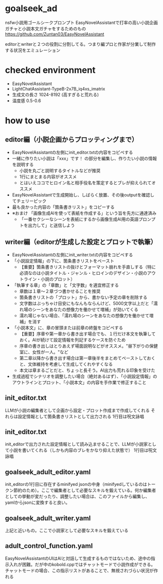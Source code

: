# goalseek_ad
nsfw小説用ゴールシークプロンプト
EasyNovelAssistantで打率の高い小説企画ガチャと小説本文ガチャをするためのもの
https://github.com/Zuntan03/EasyNovelAssistant

editorとwriterと２つの役割に分割してる。つまり編プロと作家が分業して制作する状況をエミュレーション

# checked environment
- EasyNovelAssistant
- LightChatAssistant-TypeB-2x7B_iq4xs_imatrix
- 生成文の長さ 1024-8192 (高すぎると荒れる)
- 温度感 0.5-0.6

# how to use
## editor編（小説企画からプロッティングまで）
- EasyNovelAssistantの左側にinit_editor.txtの内容をコピペする
- 一緒に作りたい小説は「xxx」です！ の部分を編集し、作りたい小説の情報を説明する
  + 小説を丸ごと説明するタイトルなどが推奨
  + 1行にまとまる内容がオススメ
  + とはいえココでヒロイン名と相手役名を策定するとブレが抑えられてオススメ
- EasyNovelAssistantで生成開始し、しばらく放置、その後outputを確認してチェリーピック
- 最も良かった内容の「箇条書きリスト」をコピーする
- ※おまけ 「画像生成AIを使って表紙を作成する」という旨を先方に通達済み
  + 「一番セクシーなシーンを表紙にするから画像生成AI用の英語プロンプトを出力して」と送信しよう

## writer編（editorが生成した設定とプロットで執筆）
- EasyNovelAssistantの左側にinit_writer.txtの内容をコピペする
- 「小説設定情報」の下に、箇条書きリストをペースト
  + 【重要】箇条書きリストの抜けとフォーマット崩れを手直しする（特に必須なのは小説タイトル・ジャンル・ヒロインのデザイン・小説のアウトライン・小説のプロット）
- 「執筆する章」の「章数」と「文字数」を適宜修正する
  + 章数は１章～２章づつ書かせることを推奨
  + 箇条書きリストの「プロット」から、書かない予定の章を削除する
  + 文字数はぶっちゃけ目安にもなんもならんけど、5000文字以上だと「濡れ場のシーンをあなたの想像力を働かせて増補」が効いてくる
  + 濡れ場じゃない場合、「濡れ場のシーンをあなたの想像力を働かせて増補」を消す
- 「小説本文」に、章の冒頭または前章の終盤をコピペする
  + 【重要】序章や第一章から書き出す場合でも、１行だけ本文を執筆しておく。AIが続けて設定情報を列記するケースを防ぐため
  + 序章の書き出しはとりあえず場面説明などがオススメ。"昼下がりの保健室に、女性が一人。"など
  + 第二章以降から書き出す場合は第一章後半をまとめてペーストしておくと、文体維持を考慮して生成してくれやすくなる
  + 本文は章まるごとだと、ちょっと長そう。AI出力も荒れる印象を受けた
- 生成過程でシナリオを調整したい場合（絶対あるはず）、「小説設定情報」のアウトラインとプロット、「小説本文」の内容を手作業で修正すること

## init_editor.txt
LLMが小説の編集者として企画から設定・プロット作成まで作成してくれる
それらは設定情報として箇条書きリストとして出力される
1行目は呪文詠唱

## init_editor.txt
init_editorで出力された設定情報として読み込ませることで、LLMが小説家として小説を書いてくれる（しかも内容のブレをかなり抑えた状態で）
1行目は呪文詠唱

## goalseek_adult_editor.yaml
init_editorの1行目に存在するminifyed jsonの中身（minifyedしているのはトークン節約のため）。ここで編集者として必要なスキルを鍛えている。何か編集者としての挙動が変だったり、調整したい場合は、このファイルから編集し、yamlからjsonに変換すると良い。

## goalseek_adult_writer.yaml
上記と近いもの。ここで小説家として必要なスキルを鍛えている

## adult_control_function.yaml
EasyNovelAssistantのUIはAIと対話して生成するものではないため、途中の指示入れが困難。だが中のkobold.cppではチャットモードで小説作成ができる。チャットモードの場合、この指示リストがあることで、無視されづらい状況が作れる
